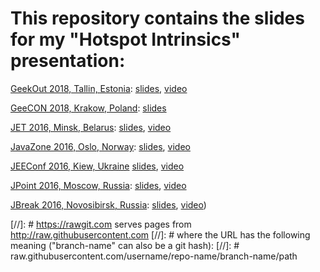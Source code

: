 # This repository contains the slides for my "Hotspot Intrinsics" presentation:

[GeekOut 2018, Tallin, Estonia](https://2018.geekout.ee/volker-simonis/): [slides](https://simonis.github.io/GeekOut2018), [video](https://player.vimeo.com/video/274560648?app_id=122963)

[GeeCON 2018, Krakow, Poland](https://2018.geecon.org/): [slides](https://simonis.github.io/GeeCON2018/HotspotIntrinsics)

[JET 2016, Minsk, Belarus](https://vk.com/jetconf): [slides](https://rawgit.com/simonis/JBreak2016/65fb5a8/jbreak2016.xhtml), [video](https://youtu.be/7tvmCXmE1oo)

[JavaZone 2016, Oslo, Norway](https://2016.javazone.no/): [slides](https://rawgit.com/simonis/JBreak2016/591879b/jbreak2016.xhtml), [video](https://youtu.be/BE_DU7WAMKI)

[JEEConf 2016, Kiew, Ukraine](https://jeeconf.com/program/hotspot-intrinsics/) [slides](https://rawgit.com/simonis/JBreak2016/487e33a/jbreak2016.xhtml), [video](https://www.youtube.com/watch?v=7J0RELNadks)

[JPoint 2016, Moscow, Russia](https://2016.jpoint.ru/en/talks/): [slides](https://rawgit.com/simonis/JBreak2016/3fe4b5c/jbreak2016.xhtml), [video](https://www.youtube.com/watch?v=76gyiCteq-I)

[JBreak 2016, Novosibirsk, Russia](https://2016.jbreak.ru/): [slides](https://rawgit.com/simonis/JBreak2016/b3cc658/jbreak2016.xhtml), [video](https://www.youtube.com/watch?v=Ku4CMKcPbh0))

[//]: # https://rawgit.com serves pages from http://raw.githubusercontent.com
[//]: # where the URL has the following meaning ("branch-name" can also be a git hash):
[//]: # raw.githubusercontent.com/username/repo-name/branch-name/path
